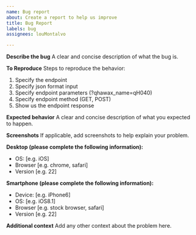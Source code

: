 ```yaml
---
name: Bug report
about: Create a report to help us improve
title: Bug Report
labels: bug
assignees: louMontalvo

---
```


**Describe the bug**
A clear and concise description of what the bug is.

**To Reproduce**
Steps to reproduce the behavior:
1. Specify the endpoint 
2. Specify json format input
3. Specify endpoint parameters (?qhawax_name=qH040)
4. Specify endpoint method (GET, POST)
5. Show us the endpoint response

**Expected behavior**
A clear and concise description of what you expected to happen.

**Screenshots**
If applicable, add screenshots to help explain your problem.

**Desktop (please complete the following information):**
 - OS: [e.g. iOS]
 - Browser [e.g. chrome, safari]
 - Version [e.g. 22]

**Smartphone (please complete the following information):**
 - Device: [e.g. iPhone6]
 - OS: [e.g. iOS8.1]
 - Browser [e.g. stock browser, safari]
 - Version [e.g. 22]

**Additional context**
Add any other context about the problem here.
